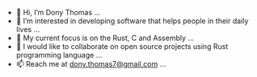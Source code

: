 - 👋 Hi, I’m Dony Thomas ...
- 👀 I’m interested in developing software that helps people in their daily lives ...
- 🌱 My current focus is on the Rust, C and Assembly ...
- 💞️ I would like to collaborate on open source projects using Rust programming language ...
- 📫 Reach me at dony.thomas7@gmail.com ...

<!---
dtom7/dtom7 is a ✨ special ✨ repository because its `README.md` (this file) appears on your GitHub profile.
You can click the Preview link to take a look at your changes.
--->
